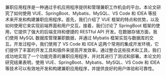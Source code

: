 兼职应用程序是一种通过手机应用程序提供和管理兼职工作机会的平台。本论文研究了如何使用 VUE、SpringBoot、Mybatis、MySQL、VS Code 和 IDEA 等技术来开发和构建兼职应用程序。首先，我们介绍了 VUE 框架的特点和优势，以及如何使用它来实现前端界面和用户交互。接着，我们讨论了 SpringBoot 框架的使用，它提供了强大的后端支持和便捷的 RESTful API 开发。在数据存储方面，我们使用 MySQL 数据库管理兼职数据，并通过 Mybatis 框架实现与数据库的交互。开发过程中，我们使用了 VS Code 和 IDEA 这两个常用的集成开发环境，它们提供了丰富的开发工具和插件来提高开发效率。通过整合这些技术和工具，我们成功地实现了一个功能完善的兼职应用程序，并对其进行了测试和部署。本论文的研究结果表明，使用 VUE、SpringBoot、Mybatis、MySQL、VS Code 和 IDEA 等技术可以有效地开发和构建兼职应用程序，并提供良好的用户体验和可靠性。
